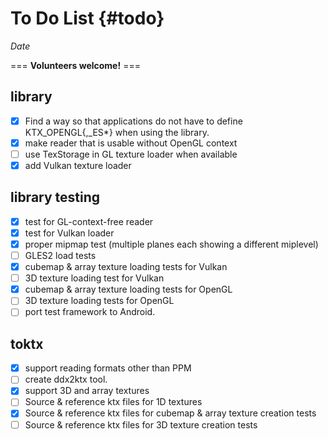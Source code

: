 To Do List                     {#todo}
=======

$Date$

=== **Volunteers welcome!** ===

library
-------

- [x] Find a way so that applications do not have to define KTX_OPENGL{,_ES*} when
      using the library.
- [x] make reader that is usable without OpenGL context
- [ ] use TexStorage in GL texture loader when available
- [x] add Vulkan texture loader

library testing
---------------

- [x] test for GL-context-free reader
- [x] test for Vulkan loader
- [x] proper mipmap test (multiple planes each showing a different miplevel)
- [ ] GLES2 load tests
- [x] cubemap & array texture loading tests for Vulkan
- [ ] 3D texture loading test for Vulkan
- [x] cubemap & array texture loading tests for OpenGL
- [ ]  3D texture loading tests for OpenGL
- [ ] port test framework to Android.

toktx
-----

- [x] support reading formats other than PPM
- [ ] create ddx2ktx tool.
- [x] support 3D and array textures
- [ ] Source & reference ktx files for 1D textures
- [x] Source & reference ktx files for cubemap & array texture creation tests
- [ ] Source & reference ktx files for 3D texture creation tests
